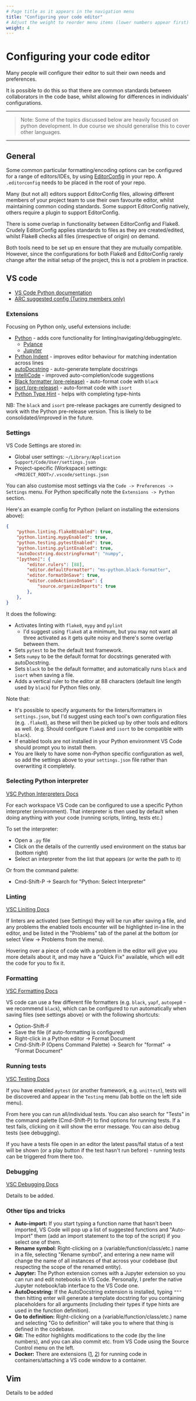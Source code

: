 ```yaml
---
# Page title as it appears in the navigation menu
title: "Configuring your code editor"
# Adjust the weight to reorder menu items (lower numbers appear first)
weight: 4
---
```


# Configuring your code editor

Many people will configure their editor to suit their own needs and preferences.

It is possible to do this so that there are common standards between collaborators in the code base, whilst allowing for differences in individuals' configurations.

***
> Note: Some of the topics discussed below are heavily focused on python development. In due course we should generalise this to cover other languages.
***

## General

Some common particular formatting/encoding options can be configured for a range of editors/IDEs, by using [EditorConfig](https://editorconfig.org) in your repo. A
`.editorconfig` needs to be placed in the root of your repo.

Many (but not all) editors support EditorConfig files, allowing different members of your project team to use their own favourite editor, whilst maintaining common coding standards. Some support EditorConfig natively, others require a plugin to support EditorConfig.

There is some overlap in functionality between EditorConfig and Flake8. Crudely EditorConfig applies standards to files as they are created/edited, whilst Flake8 checks all files (irrespective of origin) on demand.

Both tools need to be set up en ensure that they are mutually compatible. However, since the configurations for both Flake8 and EditorConfig rarely change after the initial setup of the project, this is not a problem in practice.

## VS code

- [VS Code Python documentation](https://code.visualstudio.com/docs/python/python-tutorial)
- [ARC suggested config (Turing members only)](https://github.com/alan-turing-institute/ARC/blob/master/IDE/vscode/README.md)

### Extensions

Focusing on Python only, useful extensions include:

- [Python](https://marketplace.visualstudio.com/items?itemName=ms-python.python) - adds core functionality for linting/navigating/debugging/etc.
  - [Pylance](https://marketplace.visualstudio.com/items?itemName=ms-python.vscode-pylance)
  - [Jupyter](https://marketplace.visualstudio.com/items?itemName=ms-toolsai.jupyter)
- [Python Indent](https://marketplace.visualstudio.com/items?itemName=KevinRose.vsc-python-indent) - improves editor behaviour for matching indentation across lines
- [autoDocstring](https://marketplace.visualstudio.com/items?itemName=njpwerner.autodocstring) - auto-generate template docstrings
- [IntelliCode](https://marketplace.visualstudio.com/items?itemName=VisualStudioExptTeam.vscodeintellicode) - improved auto-completion/code suggestions
- [Black formatter (pre-release)](https://marketplace.visualstudio.com/items?itemName=ms-python.black-formatter) - auto-format code with `black`
- [isort (pre-release)](https://marketplace.visualstudio.com/items?itemName=ms-python.isort) - auto-format code with `isort`
- [Python Type Hint](https://marketplace.visualstudio.com/items?itemName=njqdev.vscode-python-typehint) - helps with completing type-hints

NB: The `black` and `isort` pre-release packages are currently designed to work with the Python pre-release version. This is likely to be consolidated/improved in the future.

### Settings

VS Code Settings are stored in:

- Global user settings: `~/Library/Application Support/Code/User/settings.json`
- Project-specific (Workspace) settings: `<PROJECT_ROOT>/.vscode/settings.json`

You can also customise most settings via the `Code -> Preferences -> Settings`
menu. For Python specifically note the `Extensions -> Python` section.

Here's an example config for Python (reliant on installing the extensions above):

```json
{
    "python.linting.flake8Enabled": true,
    "python.linting.mypyEnabled": true,
    "python.testing.pytestEnabled": true,
    "python.linting.pylintEnabled": true,
    "autoDocstring.docstringFormat": "numpy",
    "[python]": {
        "editor.rulers": [88],
        "editor.defaultFormatter": "ms-python.black-formatter",
        "editor.formatOnSave": true,
        "editor.codeActionsOnSave": {
            "source.organizeImports": true
        },
    },
}
```

It does the following:

- Activates linting with `flake8`, `mypy` and `pylint`
  - I'd suggest using `flake8` at a minimum, but you may not want all three activated as it gets quite noisy and there's some overlap between them.
- Sets `pytest` to be the default test framework.
- Sets `numpy` to be the default format for docstrings generated with autoDocstring.
- Sets `black` to be the default formatter, and automatically runs `black` and `isort` when saving a file.
- Adds a vertical ruler to the editor at 88 characters (default line length used by `black`) for Python files only.

Note that:

- It's possible to specify arguments for the linters/formatters in `settings.json`, but I'd suggest using each tool's own configuration files (e.g. `.flake8`), as these will then be picked up by other tools and editors as well. (e.g. Should configure `flake8` and `isort` to be compatible with `black`).
- If enabled tools are not installed in your Python environment VS Code should prompt you to install them.
- You are likely to have some non-Python specific configuration as well, so add the settings above to your `settings.json` file rather than overwriting it completely.

### Selecting Python interpreter

[VSC Python Interpreters Docs](https://code.visualstudio.com/docs/python/environments#_work-with-python-interpreters)

For each workspace VS Code can be configured to use a specific Python interpreter (environment). That interpreter is then used by default when doing anything with your code (running scripts, linting, tests etc.)

To set the interpreter:

- Open a `.py` file
- Click on the details of the currently used environment on the status bar (bottom right)
- Select an interpreter from the list that appears (or write the path to it)

Or from the command palette:

- Cmd-Shift-P -> Search for "Python: Select Interpreter"

### Linting

[VSC Liniting Docs](https://code.visualstudio.com/docs/python/linting)

If linters are activated (see Settings) they will be run after saving a file, and any problems the enabled tools encounter will be highlighted in-line in the editor, and be listed in the "Problems" tab of the panel at the bottom (or select View -> Problems from the menu).

Hovering over a piece of code with a problem in the editor will give you more details about it, and may have a "Quick Fix" available, which will edit the code for you to fix it.

### Formatting

[VSC Formatting Docs](https://code.visualstudio.com/docs/python/editing#_formatting)

VS code can use a few different file formatters (e.g. `black`, `yapf`, `autopep8` - we recommend `black`), which can be configured to run automatically when saving files (see settings above) or with the following shortcuts:

- Option-Shift-F
- Save the file (if auto-formatting is configured)
- Right-click in a Python editor -> Format Document
- Cmd-Shift-P (Opens Command Palette) -> Search for "format" -> "Format Document"

### Running tests

[VSC Testing Docs](https://code.visualstudio.com/docs/python/testing)

If you have enabled `pytest` (or another framework, e.g. `unittest`), tests will be discovered and appear in the `Testing` menu (lab bottle on the left side menu).

From here you can run all/individual tests. You can also search for "Tests" in the command palette (Cmd-Shift-P) to find options for running tests. If a test fails, clicking on it will show the error message. You can also debug tests (see debugging).

If you have a tests file open in an editor the latest pass/fail status of a test will be shown (or a play button if the test hasn't run before) - running tests can be triggered from there too.

### Debugging

[VSC Debugging Docs](https://code.visualstudio.com/docs/python/debugging)

Details to be added.

### Other tips and tricks

- **Auto-import:** If you start typing a function name that hasn't been imported, VS Code will pop up a list of suggested functions and "Auto-Import" them (add an import statement to the top of the script) if you select one of them.
- **Rename symbol:** Right-clicking on a (variable/function/class/etc.) name in a file, selecting "Rename symbol", and entering a new name will change the name of all instances of that across your codebase (but respecting the scope of the renamed entity).
- **Jupyter:** The Python extension comes with a Jupyter extension so you can run and edit notebooks in VS Code. Personally, I prefer the native Jupyter notebook/lab interface to the VS Code one.
- **AutoDocstring:** If the AutoDocstring extension is installed, typing `"""` then hitting enter will generate a template docstring for you containing placeholders for all arguments (including their types if type hints are used in the function definition).
- **Go to definition:** Right-clicking on a (variable/function/class/etc.) name and selecting "Go to definition" will take you to where that thing is defined in the codebase.
- **Git:** The editor highlights modifications to the code (by the line numbers), and you can also commit etc. from VS Code using the Source Control menu on the left.
- **Docker:** There are extensions ([1](https://marketplace.visualstudio.com/items?itemName=ms-azuretools.vscode-docker), [2](https://marketplace.visualstudio.com/items?itemName=ms-vscode-remote.remote-containers)) for running code in containers/attaching a VS code window to a container.

## Vim

Details to be added
